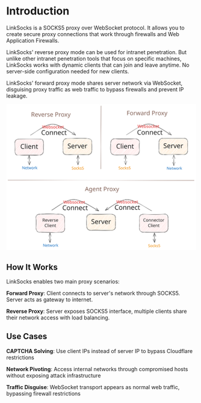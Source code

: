 # Introduction

LinkSocks is a SOCKS5 proxy over WebSocket protocol. It allows you to create secure proxy connections that work through firewalls and Web Application Firewalls.

LinkSocks' reverse proxy mode can be used for intranet penetration. But unlike other intranet penetration tools that focus on specific machines, LinkSocks works with dynamic clients that can join and leave anytime. No server-side configuration needed for new clients.

LinkSocks' forward proxy mode shares server network via WebSocket, disguising proxy traffic as web traffic to bypass firewalls and prevent IP leakage.

![Architecture](/abstract.svg)

## How It Works

LinkSocks enables two main proxy scenarios:

**Forward Proxy**: Client connects to server's network through SOCKS5. Server acts as gateway to internet.

**Reverse Proxy**: Server exposes SOCKS5 interface, multiple clients share their network access with load balancing.

## Use Cases

**CAPTCHA Solving**: Use client IPs instead of server IP to bypass Cloudflare restrictions

**Network Pivoting**: Access internal networks through compromised hosts without exposing attack infrastructure  

**Traffic Disguise**: WebSocket transport appears as normal web traffic, bypassing firewall restrictions